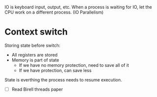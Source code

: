 IO is keyboard input, output, etc. 
When a process is waiting for IO, let the CPU work on a different process. (IO Parallelism)

# Context switch
Storing state before switch:
- All registers are stored
- Memory is part of state
	- If we have no memory protection, need to save all of it
	- If we have protection, can save less

State is everthing the process needs to resume execution.

- [ ] Read Birell threads paper